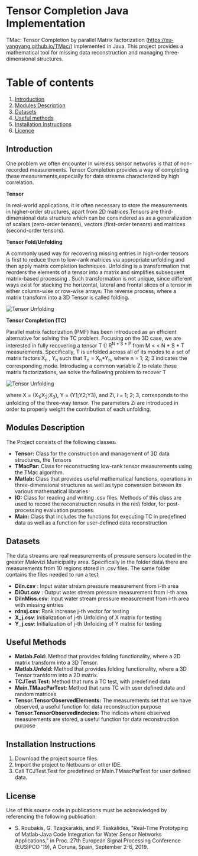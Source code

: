 # Tensor Completion Java Implementation
TMac: Tensor Completion by parallel Matrix factorization (https://xu-yangyang.github.io/TMac/)  implemented in Java.
This project provides a mathematical tool for missing data reconstruction and managing three-dimensional structures.



# Table of contents
1. [Introduction](#introduction)
2. [Modules Description](#modules)
3. [Datasets](#datasets)
4. [Useful methods](#useful)
5. [Installation Instructions](#execution)
6. [Licence](#licence)

## Introduction <a name="introduction"></a>
One problem we often encounter in wireless sensor networks is that of non-recorded measurements.
Tensor Completion provides a way of completing these measurements,especially for data streams characterized by high correlation.  


**Tensor**


In real-world applications, it is often necessary to store the measurements in higher-order structures,
apart from 2D matrices.Tensors are third-dimensional data structure which can be consindered as as a generalization of scalars (zero-order
tensors), vectors (first-order tensors) and matrices (second-order tensors).

**Tensor Fold/Unfolding**

A commonly used way for recovering missing entries in high-order tensors is first to reduce them
to low-rank matrices via appropriate unfolding and then apply matrix completion techniques.
Unfolding is a transformation that reorders the elements of a tensor into a matrix and simplifies 
subsequent matrix-based processing . Such transformation is not unique, since different ways exist for stacking the horizontal, lateral and frontal slices of a tensor in either column-wise or row-wise arrays.
The reverse process, where a matrix  transform into a 3D Tensor is called folding.

![Tensor Unfolding](https://github.com/roumpakis/TCJ/blob/master/images/Capture.PNG)



**Tensor Completion (TC)**

Parallel matrix factorization (PMF)  has been introduced as an efficient alternative for solving the TC problem.
Focusing on the 3D case, we are interested in fully recovering a tensor T <font face="Symbol">&#217;</font>
 R<sup>N * S * P</sup>
   from M  &lt; &lt; N * S * T measurements.
Specifically, T is unfolded across all of its modes to a set of matrix factors X<sub>n</sub> , Y<sub>n</sub>
 such that T<sub>n</sub> = X<sub>n</sub>*Y<sub>n</sub>, where n = 1; 2; 3 indicates the corresponding
mode. Introducing a common variable Z to relate these matrix factorizations, we solve the following
problem to recover T


![Tensor Unfolding](https://github.com/roumpakis/TCJ/blob/master/images/formula.PNG)

where X = (X<sub>1</sub>;X<sub>2</sub>;X<sub>3</sub>), Y = (Y1;Y2;Y3), and Zi, i = 1; 2; 3, corresponds to the unfolding of the
three-way tensor. The parameters Zi are introduced in order to properly weight the contribution
of each unfolding.

## Modules Description <a name="modules"></a>
The Project consists of the following classes.

* **Tensor:** Class for the construction and  management of 3D data structures, the Tensors
* **TMacPar:** Class for reconstructing low-rank tensor measurements using the TMac algorithm.
* **Matlab:** Class that provides useful mathematical functions, operations in three-dimensional structures as well as type conversion between its various mathematical libraries
* **IO:**  Class for reading and writing .csv files. Methods of this class are used to record the reconstruction results in the res\ folder, for post-processing evaluation purposes.
* **Main:** Class that includes the functions for executing TC in predefined data as well as a function for  user-defined data reconstruction


## Datasets <a name="datasets"></a>
The data streams are real measurements of pressure sensors located in the greater Malevizi Municipality area. 
Specifically in the folder data\ there are measurements from 10 regions stored in .csv files. The same folder contains the files needed to run a test.

* **DiIn.csv**	: Input water stream pressure measurement from i-th area
* **DiOut.csv** : Output water stream pressure measurement from i-th area
* **DiInMiss.csv**: Input water stream pressure measurement from i-th area with missing entries
* **rdnxj.csv**: Rank increase j-th vector for testing
* **X_j.csv**: Initialization of j-th Unfolding  of X matrix for testing
* **Y_j.csv**: Initialization of j-th Unfolding  of Y matrix for testing

## Useful Methods <a name="useful"></a>

* **Matlab.Fold:** Method that provides folding functionality, where a 2D matrix  transform into a 3D Tensor.
* **Matlab.Unfold:** Method that provides folding functionality, where a 3D Tensor  transform into a 2D matrix.
* **TCJTest.Test:** Method that runs a TC test, with predefined data 
* **Main.TMaacParTest:** Method that runs TC with user defined  data and random matrices
* **Tensor.TensorObservedElements:** The measurements set that we have observed, a useful function for data reconstruction purpose
* **Tensor.TensorObservedIndecies:** The indices where observed measurements are stored, a useful function for data reconstruction purpose

## Installation Instructions <a name="execution"></a>
1. Download the project source files.
2. Import the project to Netbeans or other IDE.
3. Call TCJTest.Test for predefined or Main.TMaacParTest for user defined data.


## License <a name="licence"></a>
Use of this source code in publications must be acknowledged by referencing the following publication:

* S. Roubakis, G. Tzagkarakis, and P. Tsakalides, "Real-Time Prototyping of Matlab-Java Code Integration for Water Sensor Networks Applications," in Proc. 27th European Signal Processing Conference (EUSIPCO '19), A Coruna, Spain, September 2-6, 2019.  